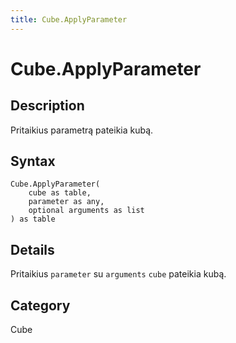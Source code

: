```yaml
---
title: Cube.ApplyParameter
---
```


# Cube.ApplyParameter


## Description

Pritaikius parametrą pateikia kubą.


## Syntax

```powerquery
Cube.ApplyParameter(
    cube as table,
    parameter as any,
    optional arguments as list
) as table
```


## Details

Pritaikius <code>parameter</code> su <code>arguments</code> <code>cube</code> pateikia kubą.



## Category
Cube
